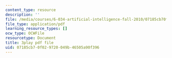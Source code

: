 ```yaml
---
content_type: resource
description: ''
file: /media/courses/6-034-artificial-intelligence-fall-2010/07185cb70f029720049b46505a90f396_EC6bf8JCpDQ.pdf
file_type: application/pdf
learning_resource_types: []
ocw_type: OCWFile
resourcetype: Document
title: 3play pdf file
uid: 07185cb7-0f02-9720-049b-46505a90f396
---
```

